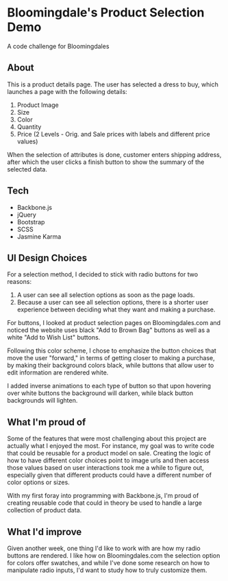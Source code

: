# Bloomingdale's Product Selection Demo
A code challenge for Bloomingdales

## About
This is a product details page. The user has selected a dress to buy, which launches a page with the following details:

1. Product Image
2. Size
3. Color
4. Quantity
5. Price (2 Levels - Orig. and Sale prices with labels and different price values)

When the selection of attributes is done, customer enters shipping address, after which the user clicks a finish button to show the summary of the selected data.

## Tech
  * Backbone.js
  * jQuery
  * Bootstrap
  * SCSS
  * Jasmine Karma

## UI Design Choices
For a selection method, I decided to stick with radio buttons for two reasons:
1. A user can see all selection options as soon as the page loads.
2. Because a user can see all selection options, there is a shorter user experience between deciding what they want and making a purchase.

For buttons, I looked at product selection pages on Bloomingdales.com and noticed the website uses black "Add to Brown Bag" buttons as well as a white "Add to Wish List" buttons.

Following this color scheme, I chose to emphasize the button choices that move the user "forward," in terms of getting closer to making a purchase, by making their background colors black, while buttons that allow user to edit information are rendered white.

I added inverse animations to each type of button so that upon hovering over white buttons the background will darken, while black button backgrounds will lighten.

## What I'm proud of
Some of the features that were most challenging about this project are actually what I enjoyed the most. For instance, my goal was to write code that could be reusable for a product model on sale. Creating the logic of how to have different color choices point to image urls and then access those values based on user interactions took me a while to figure out, especially given that different products could have a different number of color options or sizes.

With my first foray into programming with Backbone.js, I'm proud of creating reusable code that could in theory be used to handle a large collection of product data.

## What I'd improve
Given another week, one thing I'd like to work with are how my radio buttons are rendered. I like how on Bloomingdales.com the selection option for colors offer swatches, and while I've done some research on how to manipulate radio inputs, I'd want to study how to truly customize them. 
